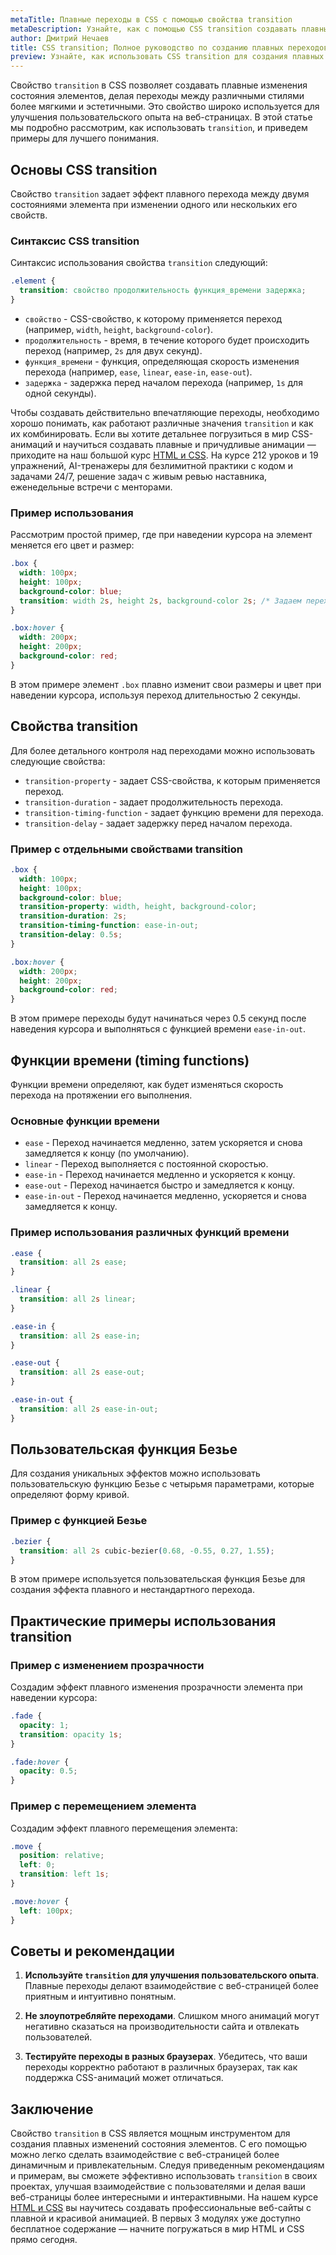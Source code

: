 ```yaml
---
metaTitle: Плавные переходы в CSS с помощью свойства transition
metaDescription: Узнайте, как с помощью CSS transition создавать плавные изменения состояния элементов. Полное руководство с примерами.
author: Дмитрий Нечаев
title: CSS transition; Полное руководство по созданию плавных переходов
preview: Узнайте, как использовать CSS transition для создания плавных переходов состояния элементов. Полное руководство с примерами.
---
```


Свойство `transition` в CSS позволяет создавать плавные изменения состояния элементов, делая переходы между различными стилями более мягкими и эстетичными. Это свойство широко используется для улучшения пользовательского опыта на веб-страницах. В этой статье мы подробно рассмотрим, как использовать `transition`, и приведем примеры для лучшего понимания.

## Основы CSS transition

Свойство `transition` задает эффект плавного перехода между двумя состояниями элемента при изменении одного или нескольких его свойств.

### Синтаксис CSS transition

Синтаксис использования свойства `transition` следующий:

```css
.element {
  transition: свойство продолжительность функция_времени задержка;
}
```

- `свойство` - CSS-свойство, к которому применяется переход (например, `width`, `height`, `background-color`).
- `продолжительность` - время, в течение которого будет происходить переход (например, `2s` для двух секунд).
- `функция_времени` - функция, определяющая скорость изменения перехода (например, `ease`, `linear`, `ease-in`, `ease-out`).
- `задержка` - задержка перед началом перехода (например, `1s` для одной секунды).

Чтобы создавать действительно впечатляющие переходы, необходимо хорошо понимать, как работают различные значения `transition` и как их комбинировать. Если вы хотите детальнее погрузиться в мир CSS-анимаций и научиться создавать плавные и причудливые анимации — приходите на наш большой курс [HTML и CSS](https://purpleschool.ru/course/html-css?utm_source=knowledgebase&utm_medium=text&utm_campaign=polnoe-rukovodstvo-po-transition-timing-function-v-css). На курсе 212 уроков и 19 упражнений, AI-тренажеры для безлимитной практики с кодом и задачами 24/7, решение задач с живым ревью наставника, еженедельные встречи с менторами.

### Пример использования

Рассмотрим простой пример, где при наведении курсора на элемент меняется его цвет и размер:

```css
.box {
  width: 100px;
  height: 100px;
  background-color: blue;
  transition: width 2s, height 2s, background-color 2s; /* Задаем переход для нескольких свойств */
}

.box:hover {
  width: 200px;
  height: 200px;
  background-color: red;
}
```

В этом примере элемент `.box` плавно изменит свои размеры и цвет при наведении курсора, используя переход длительностью 2 секунды.

## Свойства transition

Для более детального контроля над переходами можно использовать следующие свойства:

- `transition-property` - задает CSS-свойства, к которым применяется переход.
- `transition-duration` - задает продолжительность перехода.
- `transition-timing-function` - задает функцию времени для перехода.
- `transition-delay` - задает задержку перед началом перехода.

### Пример с отдельными свойствами transition

```css
.box {
  width: 100px;
  height: 100px;
  background-color: blue;
  transition-property: width, height, background-color;
  transition-duration: 2s;
  transition-timing-function: ease-in-out;
  transition-delay: 0.5s;
}

.box:hover {
  width: 200px;
  height: 200px;
  background-color: red;
}
```

В этом примере переходы будут начинаться через 0.5 секунд после наведения курсора и выполняться с функцией времени `ease-in-out`.

## Функции времени (timing functions)

Функции времени определяют, как будет изменяться скорость перехода на протяжении его выполнения. 

### Основные функции времени

- `ease` - Переход начинается медленно, затем ускоряется и снова замедляется к концу (по умолчанию).
- `linear` - Переход выполняется с постоянной скоростью.
- `ease-in` - Переход начинается медленно и ускоряется к концу.
- `ease-out` - Переход начинается быстро и замедляется к концу.
- `ease-in-out` - Переход начинается медленно, ускоряется и снова замедляется к концу.

### Пример использования различных функций времени

```css
.ease {
  transition: all 2s ease;
}

.linear {
  transition: all 2s linear;
}

.ease-in {
  transition: all 2s ease-in;
}

.ease-out {
  transition: all 2s ease-out;
}

.ease-in-out {
  transition: all 2s ease-in-out;
}
```

## Пользовательская функция Безье

Для создания уникальных эффектов можно использовать пользовательскую функцию Безье с четырьмя параметрами, которые определяют форму кривой.

### Пример с функцией Безье

```css
.bezier {
  transition: all 2s cubic-bezier(0.68, -0.55, 0.27, 1.55);
}
```

В этом примере используется пользовательская функция Безье для создания эффекта плавного и нестандартного перехода.

## Практические примеры использования transition

### Пример с изменением прозрачности

Создадим эффект плавного изменения прозрачности элемента при наведении курсора:

```css
.fade {
  opacity: 1;
  transition: opacity 1s;
}

.fade:hover {
  opacity: 0.5;
}
```

### Пример с перемещением элемента

Создадим эффект плавного перемещения элемента:

```css
.move {
  position: relative;
  left: 0;
  transition: left 1s;
}

.move:hover {
  left: 100px;
}
```

## Советы и рекомендации

1. **Используйте `transition` для улучшения пользовательского опыта**. Плавные переходы делают взаимодействие с веб-страницей более приятным и интуитивно понятным.

2. **Не злоупотребляйте переходами**. Слишком много анимаций могут негативно сказаться на производительности сайта и отвлекать пользователей.

3. **Тестируйте переходы в разных браузерах**. Убедитесь, что ваши переходы корректно работают в различных браузерах, так как поддержка CSS-анимаций может отличаться.

## Заключение

Свойство `transition` в CSS является мощным инструментом для создания плавных изменений состояния элементов. С его помощью можно легко сделать взаимодействие с веб-страницей более динамичным и привлекательным. Следуя приведенным рекомендациям и примерам, вы сможете эффективно использовать `transition` в своих проектах, улучшая взаимодействие с пользователями и делая ваши веб-страницы более интересными и интерактивными. На нашем курсе [HTML и CSS](https://purpleschool.ru/course/html-css?utm_source=knowledgebase&utm_medium=text&utm_campaign=polnoe-rukovodstvo-po-transition-timing-function-v-css) вы научитесь создавать профессиональные веб-сайты с плавной и красивой анимацией. В первых 3 модулях уже доступно бесплатное содержание — начните погружаться в мир HTML и CSS прямо сегодня.
